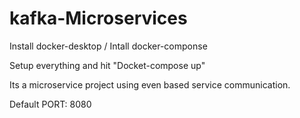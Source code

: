 # kafka-Microservices
Install docker-desktop /
Intall docker-componse

Setup everything and hit "Docket-compose up"

Its a microservice project using even based service communication.

Default PORT: 8080
